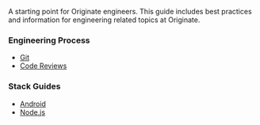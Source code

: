 A starting point for Originate engineers. This guide includes best practices and information for engineering related topics at Originate.

### Engineering Process

* [Git](https://github.com/Originate/origin/blob/master/git.md)
* [Code Reviews](https://github.com/Originate/origin/blob/master/pull_requests.md)

### Stack Guides

* [Android](https://github.com/Originate/origin/blob/master/android-practices.md)
* [Node.js](https://github.com/Originate/origin/blob/master/node-practices.md)
